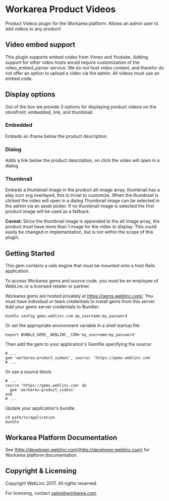 Workarea Product Videos
================================================================================

Product Videos plugin for the Workarea platform.
Allows an admin user to add videos to any product!

Video embed support
--------------------------------------------------------------------------------

This plugin supports embed codes from Vimeo and Youtube.
Adding support for other video hosts would require customization of the video_embed_parser
service.
We do not host video content, and therefor do not offer an option to upload a video
via the admin. All videos must use an embed code.

Display options
--------------------------------------------------------------------------------

Out of the box we provide 3 options for displaying product videos on the storefront:
embedded, link, and thumbnail.

### Embedded

Embeds an iframe below the product description.

### Dialog

Adds a link below the product description, on click the video will open in a dialog.

### Thumbnail

Embeds a thumbnail image in the product alt-image array, thumbnail has a play icon
svg overlayed, this is trivial to customize.
When the thumbnail is clicked the video will open in a dialog
Thumbnail image can be selected in the admin via an asset picker.
If no thumbnail image is selected the first product image will be used as a fallback.

**Caveat:** Since the thumbnail image is appended to the alt image array, the product must
have more than 1 image for the video to display. This could easily be changed in
implementation, but is not within the scope of this plugin.

Getting Started
--------------------------------------------------------------------------------

This gem contains a rails engine that must be mounted onto a host Rails application.

To access Workarea gems and source code, you must be an employee of WebLinc or a licensed retailer or partner.

Workarea gems are hosted privately at https://gems.weblinc.com/.
You must have individual or team credentials to install gems from this server. Add your gems server credentials to Bundler:

    bundle config gems.weblinc.com my_username:my_password

Or set the appropriate environment variable in a shell startup file:

    export BUNDLE_GEMS__WEBLINC__COM='my_username:my_password'

Then add the gem to your application's Gemfile specifying the source:

    # ...
    gem 'workarea-product_videos', source: 'https://gems.weblinc.com'
    # ...

Or use a source block:

    # ...
    source 'https://gems.weblinc.com' do
      gem 'workarea-product_videos'
    end
    # ...

Update your application's bundle.

    cd path/to/application
    bundle

Workarea Platform Documentation
--------------------------------------------------------------------------------

See [http://developer.weblinc.com](http://developer.weblinc.com) for Workarea platform documentation.

Copyright & Licensing
--------------------------------------------------------------------------------

Copyright WebLinc 2017. All rights reserved.

For licensing, contact sales@workarea.com.
